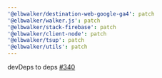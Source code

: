```yaml
---
'@elbwalker/destination-web-google-ga4': patch
'@elbwalker/walker.js': patch
'@elbwalker/stack-firebase': patch
'@elbwalker/client-node': patch
'@elbwalker/tsup': patch
'@elbwalker/utils': patch
---
```


devDeps to deps [#340](https://github.com/elbwalker/walkerOS/issues/340)
